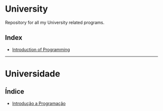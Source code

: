 # University
Repository for all my University related programs.


## Index

- [Introduction of Programming](https://github.com/Guttojss/University/tree/main/Introducao_prog)


---
# Universidade 

## Índice

- [Introdução a Programação](https://github.com/Guttojss/University/tree/main/Introducao_prog)
